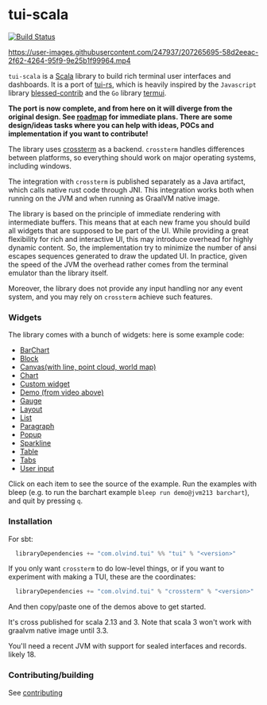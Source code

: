 # tui-scala

[![Build Status](https://github.com/oyvindberg/tui-scala/actions/workflows/build.yml/badge.svg)](https://github.com/oyvindberg/tui-scala/actions/workflows/build.yml)



https://user-images.githubusercontent.com/247937/207265695-58d2eeac-2f62-4264-95f9-9e25b1f99964.mp4


`tui-scala` is a [Scala](https://www.scala-lang.org) library to build rich terminal
user interfaces and dashboards. It is a port of [tui-rs](https://github.com/fdehau/tui-rs), 
which is heavily inspired by the `Javascript`
library [blessed-contrib](https://github.com/yaronn/blessed-contrib) and the
`Go` library [termui](https://github.com/gizak/termui).

**The port is now complete, and from here on it will diverge from the original design. See [roadmap](https://github.com/oyvindberg/tui-scala/issues/15) for immediate plans.
There are some design/ideas tasks where you can help with ideas, POCs and implementation if you want to contribute!**

The library uses [crossterm](https://github.com/crossterm-rs/crossterm) as a backend. 
`crossterm` handles differences between platforms, so everything should work on major operating systems, including windows.

The integration with `crossterm` is published separately as a Java artifact, which calls native rust code through JNI.
This integration works both when running on the JVM and when running as GraalVM native image.

The library is based on the principle of immediate rendering with intermediate
buffers. This means that at each new frame you should build all widgets that are
supposed to be part of the UI. While providing a great flexibility for rich and
interactive UI, this may introduce overhead for highly dynamic content. So, the
implementation try to minimize the number of ansi escapes sequences generated to
draw the updated UI. In practice, given the speed of the JVM the overhead rather
comes from the terminal emulator than the library itself.

Moreover, the library does not provide any input handling nor any event system, and
you may rely on `crossterm` achieve such features.

### Widgets

The library comes with a bunch of widgets: here is some example code:

* [BarChart](https://github.com/oyvindberg/tui-rs/blob/master/examples/barchart.scala)
* [Block](https://github.com/oyvindberg/tui-rs/blob/master/examples/block.scala)
* [Canvas(with line, point cloud, world map)](https://github.com/oyvindberg/tui-rs/blob/master/examples/canvas.scala)
* [Chart](https://github.com/oyvindberg/tui-rs/blob/master/examples/chart.scala)
* [Custom widget](https://github.com/oyvindberg/tui-rs/blob/master/examples/custom_widget.scala)
* [Demo (from video above)](https://github.com/oyvindberg/tui-rs/blob/master/examples/demo)
* [Gauge](https://github.com/oyvindberg/tui-rs/blob/master/examples/gauge.scala)
* [Layout](https://github.com/oyvindberg/tui-rs/blob/master/examples/layout.scala)
* [List](https://github.com/oyvindberg/tui-rs/blob/master/examples/list.scala)
* [Paragraph](https://github.com/oyvindberg/tui-rs/blob/master/examples/paragraph.scala)
* [Popup](https://github.com/oyvindberg/tui-rs/blob/master/examples/popup.scala)
* [Sparkline](https://github.com/oyvindberg/tui-rs/blob/master/examples/sparkline.scala)
* [Table](https://github.com/oyvindberg/tui-rs/blob/master/examples/table.scala)
* [Tabs](https://github.com/oyvindberg/tui-rs/blob/master/examples/tabs.scala)
* [User input](https://github.com/oyvindberg/tui-rs/blob/master/examples/user_input.scala)

Click on each item to see the source of the example. Run the examples with
bleep (e.g. to run the barchart example `bleep run demo@jvm213 barchart`), and quit by pressing `q`.

### Installation

For sbt:

```scala
  libraryDependencies += "com.olvind.tui" %% "tui" % "<version>"
```

If you only want `crossterm` to do low-level things, or if you want to experiment with making a TUI, these are the coordinates:
```scala
  libraryDependencies += "com.olvind.tui" % "crossterm" % "<version>"
```


And then copy/paste one of the demos above to get started.

It's cross published for scala 2.13 and 3. Note that scala 3 won't work with graalvm native image until 3.3. 

You'll need a recent JVM with support for sealed interfaces and records. likely 18. 

### Contributing/building

See [contributing](./contributing.md)
